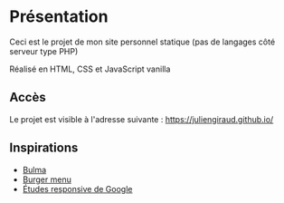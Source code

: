 # Présentation

Ceci est le projet de mon site personnel statique (pas de langages côté serveur type PHP)

Réalisé en HTML, CSS et JavaScript vanilla

## Accès

Le projet est visible à l'adresse suivante : <https://juliengiraud.github.io/>

## Inspirations

- [Bulma](https://bulma.io/)
- [Burger menu](https://codepen.io/designcouch/pen/Atyop)
- [Études responsive de Google](https://material.io/)
